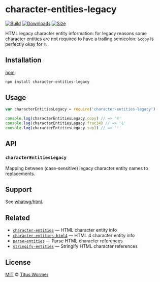 # character-entities-legacy

[![Build][build-badge]][build]
[![Downloads][downloads-badge]][downloads]
[![Size][size-badge]][size]

HTML legacy character entity information: for legacy reasons some
character entities are not required to have a trailing semicolon:
`&copy` is perfectly okay for `©`.

## Installation

[npm][]:

```bash
npm install character-entities-legacy
```

## Usage

```js
var characterEntitiesLegacy = require('character-entities-legacy')

console.log(characterEntitiesLegacy.copy) // => '©'
console.log(characterEntitiesLegacy.frac34) // => '¾'
console.log(characterEntitiesLegacy.sup1) // => '¹'
```

## API

### `characterEntitiesLegacy`

Mapping between (case-sensitive) legacy character entity names to
replacements.

## Support

See [whatwg/html][html].

## Related

- [`character-entities`](https://github.com/wooorm/character-entities)
  — HTML character entity info
- [`character-entities-html4`](https://github.com/wooorm/character-entities-html4)
  — HTML 4 character entity info
- [`parse-entities`](https://github.com/wooorm/parse-entities)
  — Parse HTML character references
- [`stringify-entities`](https://github.com/wooorm/stringify-entities)
  — Stringify HTML character references

## License

[MIT][license] © [Titus Wormer][author]

<!-- Definitions -->

[build-badge]: https://img.shields.io/travis/wooorm/character-entities-legacy.svg
[build]: https://travis-ci.org/wooorm/character-entities-legacy
[downloads-badge]: https://img.shields.io/npm/dm/character-entities-legacy.svg
[downloads]: https://www.npmjs.com/package/character-entities-legacy
[size-badge]: https://img.shields.io/bundlephobia/minzip/character-entities-legacy.svg
[size]: https://bundlephobia.com/result?p=character-entities-legacy
[npm]: https://docs.npmjs.com/cli/install
[license]: license
[author]: https://wooorm.com
[html]: https://raw.githubusercontent.com/whatwg/html/master/json-entities-legacy.inc
